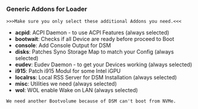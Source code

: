 ### Generic Addons for Loader

`>>>Make sure you only select these additional Addons you need.<<<`

* **acpid**: ACPI Daemon - to use ACPI Features (always selected)
* **bootwait**: Checks if all Device are ready before proceed to Boot
* **console**: Add Console Output for DSM
* **disks**: Patches Syno Storage Map to match your Config (always selected)
* **eudev**: Eudev Daemon - to get your Devices working (always selected)
* **i915**: Patch i915 Modul for some Intel iGPU
* **localrss**: Local RSS Server for DSM Installation (always selected)
* **misc**: Utilities we need (always selected)
* **wol**: WOL enable Wake on LAN (always selected)

`We need another Bootvolume because of DSM can't boot from NVMe.`
